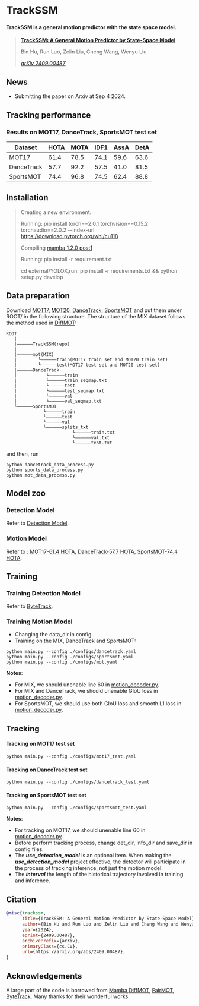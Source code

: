 

# TrackSSM
####  TrackSSM is a general motion predictor with the state space model.

> [**TrackSSM: A General Motion Predictor by State-Space Model**](https://arxiv.org/abs/2409.00487)
> 
> Bin Hu, Run Luo, Zelin Liu, Cheng Wang, Wenyu Liu
> 
> *[arXiv 2409.00487](https://arxiv.org/abs/2409.00487)*


## News
- Submitting the paper on Arxiv at Sep 4 2024.
 
## Tracking performance
### Results on MOT17, DanceTrack, SportsMOT test set
| Dataset    | HOTA | MOTA | IDF1 | AssA | DetA | 
|------------|-------|-------|------|------|-------|
|MOT17       | 61.4 | 78.5 | 74.1 | 59.6 | 63.6 |
|DanceTrack  | 57.7 | 92.2 | 57.5 | 41.0 | 81.5 |
|SportsMOT   | 74.4 | 96.8 | 74.5 | 62.4 | 88.8 |

 
## Installation
> Creating a new environment.
> 
> Running: pip install torch==2.0.1 torchvision==0.15.2 torchaudio==2.0.2 --index-url https://download.pytorch.org/whl/cu118
> 
> Compiling [mamba 1.2.0 post1](https://github.com/state-spaces/mamba)
> 
> Running: pip install -r requirement.txt
>
> cd external/YOLOX,run: pip install -r requirements.txt && python setup.py develop


## Data preparation
Download [MOT17](https://motchallenge.net/), [MOT20](https://motchallenge.net/), [DanceTrack](https://github.com/DanceTrack/DanceTrack), [SportsMOT](https://github.com/MCG-NJU/SportsMOT) and put them under ROOT/ in the following structure. The structure of the MIX dataset follows the method used in [DiffMOT](https://github.com/Kroery/DiffMOT):
```
ROOT
   |
   |——————TrackSSM(repo)
   |                         
   |——————mot(MIX)
   |        └——————train(MOT17 train set and MOT20 train set)
   |        └——————test(MOT17 test set and MOT20 test set)
   |——————DanceTrack
   |           └——————train
   |           └——————train_seqmap.txt
   |           └——————test
   |           └——————test_seqmap.txt
   |           └——————val
   |           └——————val_seqmap.txt
   └——————SportsMOT
              └——————train
              └——————test
              └——————val
              └——————splits_txt
                         └——————train.txt
                         └——————val.txt
                         └——————test.txt
```
and then, run
```
python dancetrack_data_process.py
python sports_data_process.py
python mot_data_process.py
```

## Model zoo
### Detection Model
Refer to [Detection Model](https://github.com/Kroery/DiffMOT/releases/tag/v1.0).

### Motion Model
Refer to :
[MOT17-61.4 HOTA](https://drive.google.com/file/d/1KuTmi4t9qwcm2dXCW6xPY2dVhWSs6jK8/view?usp=drive_link),
[DanceTrack-57.7 HOTA](https://drive.google.com/file/d/1VvOjZNG3QPI4TPWl13ibUzuVvFyxCTa9/view?usp=drive_link),
[SportsMOT-74.4 HOTA](https://drive.google.com/file/d/1Uu6S-kYZoTZAq1RbwlZtyBH5Y42W7vB2/view?usp=drive_link).






## Training
### Training Detection Model
Refer to [ByteTrack](https://github.com/ifzhang/ByteTrack).

### Training Motion Model
- Changing the data_dir in config
- Training on the MIX, DanceTrack and SportsMOT:
```
python main.py --config ./configs/dancetrack.yaml
python main.py --config ./configs/sportsmot.yaml
python main.py --config ./configs/mot.yaml
```
**Notes**:
  - For MIX, we should unenable line 60 in [motion_decoder.py](https://github.com/Xavier-Lin/TrackSSM/blob/main/models/motion_decoder.py).
  - For MIX and DanceTrack, we should unenable GIoU loss in [motion_decoder.py](https://github.com/Xavier-Lin/TrackSSM/blob/main/models/motion_decoder.py).
  - For SportsMOT,  we should use both GIoU loss and smooth L1 loss in [motion_decoder.py](https://github.com/Xavier-Lin/TrackSSM/blob/main/models/motion_decoder.py).


## Tracking
#### Tracking on MOT17 test set
```
python main.py --config ./configs/mot17_test.yaml
```

#### Tracking on DanceTrack test set
```
python main.py --config ./configs/dancetrack_test.yaml
```

#### Tracking on SportsMOT test set
```
python main.py --config ./configs/sportsmot_test.yaml
```
**Notes**:
  - For tracking on MOT17, we should unenable line 60 in [motion_decoder.py](https://github.com/Xavier-Lin/TrackSSM/blob/main/models/motion_decoder.py).
  - Before perform tracking process, change det_dir, info_dir and save_dir in config files.
  - The ***use_detection_model*** is an optional item. When making the ***use_detection_model*** project effective, the detector will participate in the process of tracking inference, not just the motion model.
  - The ***interval*** the length of the historical trajectory involved in training and inference.

 
## Citation
```bibtex
@misc{trackssm,
      title={TrackSSM: A General Motion Predictor by State-Space Model}, 
      author={Bin Hu and Run Luo and Zelin Liu and Cheng Wang and Wenyu Liu},
      year={2024},
      eprint={2409.00487},
      archivePrefix={arXiv},
      primaryClass={cs.CV},
      url={https://arxiv.org/abs/2409.00487}, 
}
```

## Acknowledgements
A large part of the code is borrowed from [Mamba](https://github.com/state-spaces/mamba),[DiffMOT](https://github.com/Kroery/DiffMOT), [FairMOT](https://github.com/ifzhang/FairMOT), [ByteTrack](https://github.com/ifzhang/ByteTrack). 
 Many thanks for their wonderful works.


